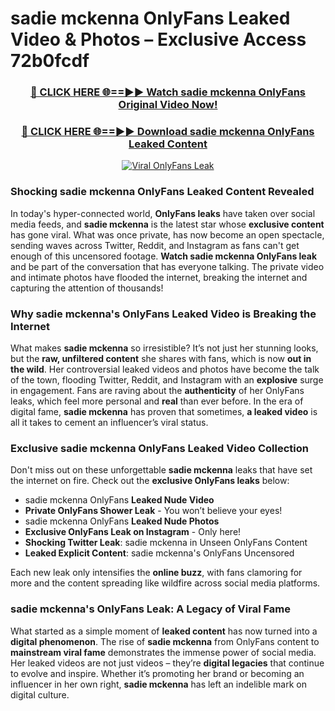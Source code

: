 # sadie mckenna OnlyFans Leaked Video & Photos – Exclusive Access 72b0fcdf

<div align="center">

### [🔴 CLICK HERE 🌐==►► Watch sadie mckenna OnlyFans Original Video Now!](https://aff.leakpic.com/?utm_medium=9dac6e3e92780789e695eb65dc45befdb20081c8&utm_campaign=Link_for_leakpic_com_72b0fcdf)

### [🔴 CLICK HERE 🌐==►► Download sadie mckenna OnlyFans Leaked Content](https://aff.leakpic.com/?utm_medium=9dac6e3e92780789e695eb65dc45befdb20081c8&utm_campaign=Link_for_leakpic_com_72b0fcdf)

[![Viral OnlyFans Leak](https://i.ibb.co.com/xMMVF88/686577567.gif)](https://aff.leakpic.com/?utm_medium=9dac6e3e92780789e695eb65dc45befdb20081c8&utm_campaign=Link_for_leakpic_com_72b0fcdf)

</div>

### Shocking sadie mckenna OnlyFans Leaked Content Revealed
In today's hyper-connected world, **OnlyFans leaks** have taken over social media feeds, and **sadie mckenna** is the latest star whose **exclusive content** has gone viral. What was once private, has now become an open spectacle, sending waves across Twitter, Reddit, and Instagram as fans can't get enough of this uncensored footage. 
**Watch sadie mckenna OnlyFans leak** and be part of the conversation that has everyone talking. The private video and intimate photos have flooded the internet, breaking the internet and capturing the attention of thousands!

### Why sadie mckenna's OnlyFans Leaked Video is Breaking the Internet
What makes **sadie mckenna** so irresistible? It’s not just her stunning looks, but the **raw, unfiltered content** she shares with fans, which is now **out in the wild**. Her controversial leaked videos and photos have become the talk of the town, flooding Twitter, Reddit, and Instagram with an **explosive** surge in engagement. 
Fans are raving about the **authenticity** of her OnlyFans leaks, which feel more personal and **real** than ever before. In the era of digital fame, **sadie mckenna** has proven that sometimes, **a leaked video** is all it takes to cement an influencer’s viral status.

### Exclusive sadie mckenna OnlyFans Leaked Video Collection
Don't miss out on these unforgettable **sadie mckenna** leaks that have set the internet on fire. Check out the **exclusive OnlyFans leaks** below:

- sadie mckenna OnlyFans **Leaked Nude Video**
- **Private OnlyFans Shower Leak** - You won’t believe your eyes!
- sadie mckenna OnlyFans **Leaked Nude Photos**
- **Exclusive OnlyFans Leak on Instagram** - Only here!
- **Shocking Twitter Leak**: sadie mckenna in Unseen OnlyFans Content
- **Leaked Explicit Content**: sadie mckenna's OnlyFans Uncensored

Each new leak only intensifies the **online buzz**, with fans clamoring for more and the content spreading like wildfire across social media platforms.

### sadie mckenna's OnlyFans Leak: A Legacy of Viral Fame
What started as a simple moment of **leaked content** has now turned into a **digital phenomenon**. The rise of **sadie mckenna** from OnlyFans content to **mainstream viral fame** demonstrates the immense power of social media. 
Her leaked videos are not just videos – they’re **digital legacies** that continue to evolve and inspire. Whether it’s promoting her brand or becoming an influencer in her own right, **sadie mckenna** has left an indelible mark on digital culture.
